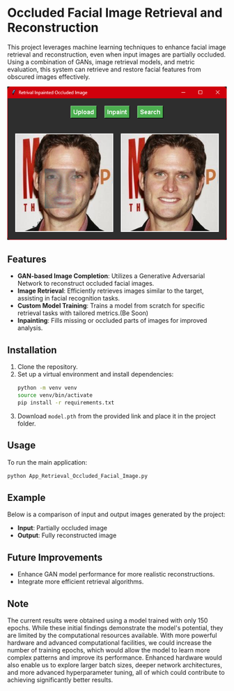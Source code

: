 # Occluded Facial Image Retrieval and Reconstruction

This project leverages machine learning techniques to enhance facial image retrieval and reconstruction, even when input images are partially occluded. Using a combination of GANs, image retrieval models, and metric evaluation, this system can retrieve and restore facial features from obscured images effectively.

![Alt Text](https://github.com/ethanbrain/FaceInpaint/blob/main/Demo.png)

## Features
- **GAN-based Image Completion**: Utilizes a Generative Adversarial Network to reconstruct occluded facial images.
- **Image Retrieval**: Efficiently retrieves images similar to the target, assisting in facial recognition tasks.
- **Custom Model Training**: Trains a model from scratch for specific retrieval tasks with tailored metrics.(Be Soon)
- **Inpainting**: Fills missing or occluded parts of images for improved analysis.

## Installation
1. Clone the repository.
2. Set up a virtual environment and install dependencies:
   ```bash
   python -m venv venv
   source venv/bin/activate
   pip install -r requirements.txt
   ```
3. Download `model.pth` from the provided link and place it in the project folder.

## Usage
To run the main application:
```bash
python App_Retrieval_Occluded_Facial_Image.py
```

## Example
Below is a comparison of input and output images generated by the project:
- **Input**: Partially occluded image
- **Output**: Fully reconstructed image

## Future Improvements
- Enhance GAN model performance for more realistic reconstructions.
- Integrate more efficient retrieval algorithms.

## Note
The current results were obtained using a model trained with only 150 epochs. While these initial findings demonstrate the model's potential, they are limited by the computational resources available. With more powerful hardware and advanced computational facilities, we could increase the number of training epochs, which would allow the model to learn more complex patterns and improve its performance. Enhanced hardware would also enable us to explore larger batch sizes, deeper network architectures, and more advanced hyperparameter tuning, all of which could contribute to achieving significantly better results.
